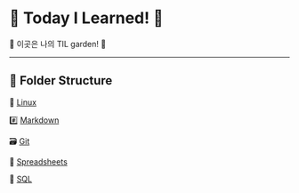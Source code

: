 # 🐥 Today I Learned! 🌈

🌸 이곳은 나의 TIL garden! 🌱

---

## 📂 Folder Structure

🐧 [Linux](./linux)

#️⃣ [Markdown](./markdown)

🗃️ [Git](./git)

📑 [Spreadsheets](./spreadsheets)

🧩 [SQL](./SQL)
